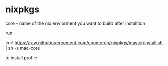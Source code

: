 # nixpkgs
core - name of the nix enviorment you want to build after installtion

run 

curl https://raw.githubusercontent.com/countoren/nixpkgs/master/install.sh | sh -s mac-core


to install profile
